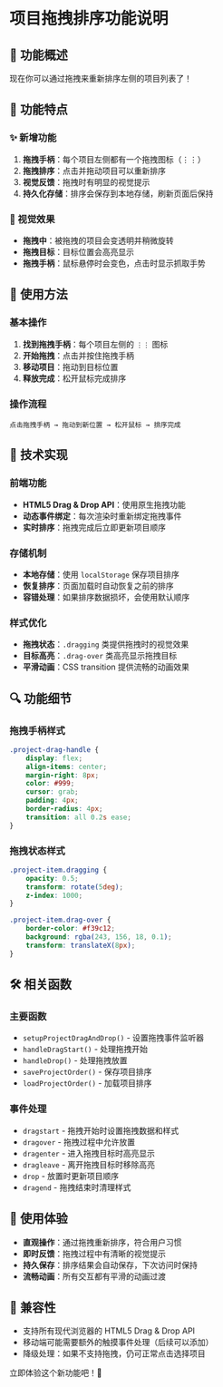 # 项目拖拽排序功能说明

## 🎯 功能概述
现在你可以通过拖拽来重新排序左侧的项目列表了！

## 🔧 功能特点

### ✨ 新增功能
1. **拖拽手柄**：每个项目左侧都有一个拖拽图标（⋮⋮）
2. **拖拽排序**：点击并拖动项目可以重新排序
3. **视觉反馈**：拖拽时有明显的视觉提示
4. **持久化存储**：排序会保存到本地存储，刷新页面后保持

### 🎨 视觉效果
- **拖拽中**：被拖拽的项目会变透明并稍微旋转
- **拖拽目标**：目标位置会高亮显示
- **拖拽手柄**：鼠标悬停时会变色，点击时显示抓取手势

## 📱 使用方法

### 基本操作
1. **找到拖拽手柄**：每个项目左侧的 `⋮⋮` 图标
2. **开始拖拽**：点击并按住拖拽手柄
3. **移动项目**：拖动到目标位置
4. **释放完成**：松开鼠标完成排序

### 操作流程
```
点击拖拽手柄 → 拖动到新位置 → 松开鼠标 → 排序完成
```

## 🔄 技术实现

### 前端功能
- **HTML5 Drag & Drop API**：使用原生拖拽功能
- **动态事件绑定**：每次渲染时重新绑定拖拽事件
- **实时排序**：拖拽完成后立即更新项目顺序

### 存储机制
- **本地存储**：使用 `localStorage` 保存项目排序
- **恢复排序**：页面加载时自动恢复之前的排序
- **容错处理**：如果排序数据损坏，会使用默认顺序

### 样式优化
- **拖拽状态**：`.dragging` 类提供拖拽时的视觉效果
- **目标高亮**：`.drag-over` 类高亮显示拖拽目标
- **平滑动画**：CSS transition 提供流畅的动画效果

## 🔍 功能细节

### 拖拽手柄样式
```css
.project-drag-handle {
    display: flex;
    align-items: center;
    margin-right: 8px;
    color: #999;
    cursor: grab;
    padding: 4px;
    border-radius: 4px;
    transition: all 0.2s ease;
}
```

### 拖拽状态样式
```css
.project-item.dragging {
    opacity: 0.5;
    transform: rotate(5deg);
    z-index: 1000;
}

.project-item.drag-over {
    border-color: #f39c12;
    background: rgba(243, 156, 18, 0.1);
    transform: translateX(8px);
}
```

## 🛠️ 相关函数

### 主要函数
- `setupProjectDragAndDrop()` - 设置拖拽事件监听器
- `handleDragStart()` - 处理拖拽开始
- `handleDrop()` - 处理拖拽放置
- `saveProjectOrder()` - 保存项目排序
- `loadProjectOrder()` - 加载项目排序

### 事件处理
- `dragstart` - 拖拽开始时设置拖拽数据和样式
- `dragover` - 拖拽过程中允许放置
- `dragenter` - 进入拖拽目标时高亮显示
- `dragleave` - 离开拖拽目标时移除高亮
- `drop` - 放置时更新项目顺序
- `dragend` - 拖拽结束时清理样式

## 🎉 使用体验
- **直观操作**：通过拖拽重新排序，符合用户习惯
- **即时反馈**：拖拽过程中有清晰的视觉提示
- **持久保存**：排序结果会自动保存，下次访问时保持
- **流畅动画**：所有交互都有平滑的动画过渡

## 🔄 兼容性
- 支持所有现代浏览器的 HTML5 Drag & Drop API
- 移动端可能需要额外的触摸事件处理（后续可以添加）
- 降级处理：如果不支持拖拽，仍可正常点击选择项目

立即体验这个新功能吧！🚀
